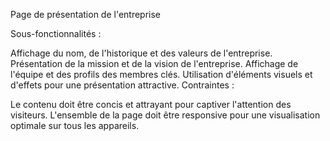 Page de présentation de l'entreprise

Sous-fonctionnalités :

Affichage du nom, de l'historique et des valeurs de l'entreprise.
Présentation de la mission et de la vision de l'entreprise.
Affichage de l'équipe et des profils des membres clés.
Utilisation d'éléments visuels et d'effets pour une présentation attractive. 
Contraintes :

Le contenu doit être concis et attrayant pour captiver l'attention des visiteurs.
L'ensemble de la page doit être responsive pour une visualisation optimale sur tous les appareils.
